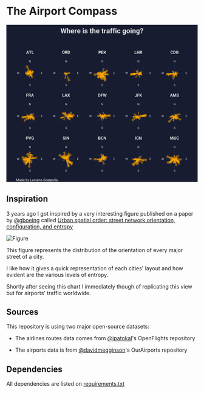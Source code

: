 # The Airport Compass
![Cover](/Where%20is%20it%20going%2015.png)

## Inspiration
3 years ago I got inspired by a very interesting figure published on a paper by [@gboeing](https://github.com/gboeing) called [Urban spatial order: street network orientation, configuration, and entropy](https://appliednetsci.springeropen.com/articles/10.1007/s41109-019-0189-1)


![Figure](https://i0.wp.com/geoffboeing.com/wp-content/uploads/2018/07/city-street-orientations-world-osmnx.png?ssl=1)

This figure represents the distribution of the orientation of every major street of a city.

I like how it gives a quick representation of each cities'
layout and how evident are the various levels of entropy.

Shortly after seeing this chart I immediately though of replicating this view but for airports' traffic worldwide.

## Sources

This repository is using two major open-source datasets:

 - The airlines routes data comes from [@jpatokal](https://github.com/jpatokal/https://github.com/jpatokal/openflights)'s OpenFlights repository

 - The airports data is from [@davidmegginson](https://github.com/davidmegginson/ourairports-data/)'s OurAirports repository


## Dependencies

All dependencies are listed on [requirements.txt](/requirements.txt)
